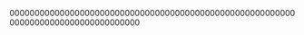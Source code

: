 
00000000000000000000000000000000000000000000000000000000000000000000000000000000000






















